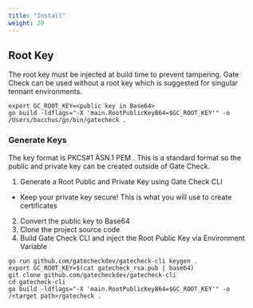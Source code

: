 ```yaml
---
title: "Install"
weight: 20
---
```

## Root Key

The root key must be injected at build time to prevent tampering.
Gate Check can be used without a root key which is suggested for singular tennant environments.

```console
export GC_ROOT_KEY=<public key in Base64>
go build -ldflags="-X 'main.RootPublicKeyB64=$GC_ROOT_KEY'" -o /Users/bacchus/go/bin/gatecheck .
```

### Generate Keys

The key format is PKCS#1 ASN.1 PEM .
This is a standard format so the public and private key can be created outside of Gate Check.

1. Generate a Root Public and Private Key using Gate Check CLI
  - Keep your private key secure! This is what you will use to create certificates
2. Convert the public key to Base64
3. Clone the project source code
4. Build Gate Check CLI and inject the Root Public Key via Environment Variable

```console
go run github.com/gatecheckdev/gatecheck-cli keygen .
export GC_ROOT_KEY=$(cat gatecheck_rsa.pub | base64)
git clone github.com/gatecheckdev/gatecheck-cli
cd gatecheck-cli
go build -ldflags="-X 'main.RootPublicKeyB64=$GC_ROOT_KEY'" -o /<target path>/gatecheck .
```
